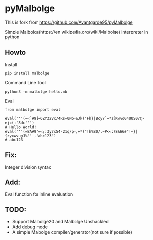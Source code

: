 # pyMalbolge

This is fork from https://github.com/Avantgarde95/pyMalbolge

Simple Malbolge(https://en.wikipedia.org/wiki/Malbolge) interpreter in python

## Howto
Install

`pip install malbolge`

Command Line Tool

`python3 -m malbolge hello.mb`

Eval

```
from malbolge import eval

eval('''(=<`#9]~6ZY32Vx/4Rs+0No-&Jk)"Fh}|Bcy?`=*z]Kw%oG4UUS0/@-ejc(:'8dc''')
# Hello World!
eval('''(=BA#9"=<;:3y7x54-21q/p-,+*)"!h%B0/.~P<<:(8&66#"!~}|{zyxwvugJ%''',"abc123")
# abc123
```


## Fix:
Integer division syntax

## Add:
Eval function for inline evaluation


## TODO:
- Support Malbolge20 and Malbolge Unshackled
- Add debug mode
- A simple Malbolge compiler/generator(not sure if possible)
